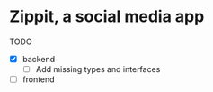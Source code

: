 # Zippit, a social media app

TODO
- [x] backend
  - [ ] Add missing types and interfaces
- [ ] frontend

